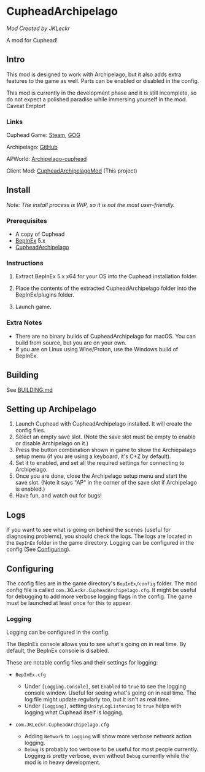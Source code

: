 # CupheadArchipelago

*Mod Created by JKLeckr*

A mod for Cuphead!

## Intro

This mod is designed to work with Archipelago, but it also adds extra features to the game as well. Parts can be enabled or disabled in the config.

This mod is currently in the development phase and it is still incomplete, so do not expect a polished paradise while immersing yourself in the mod. Caveat Emptor!

### Links

Cuphead Game: [Steam](http://store.steampowered.com/app/268910/Cuphead/), [GOG](https://www.gog.com/game/cuphead)

Archipelago: [GitHub](https://github.com/ArchipelagoMW/Archipelago)

APWorld: [Archipelago-cuphead](https://github.com/JKLeckr/Archipelago-cuphead)

Client Mod: [CupheadArchipelagoMod](https://github.com/JKLeckr/CupheadArchipelagoMod) (This project)

## Install
*Note: The install process is WIP, so it is not the most user-friendly.*

### Prerequisites
- A copy of Cuphead
- [BepInEx](https://github.com/BepInEx/BepInEx/releases) 5.x
- [CupheadArchipelago](https://github.com/JKLeckr/CupheadArchipelagoMod/releases)

### Instructions
1. Extract BepInEx 5.x x64 for your OS into the Cuphead installation folder.

2. Place the contents of the extracted CupheadArchipelago folder into the BepInEx/plugins folder.

3. Launch game.

### Extra Notes
- There are no binary builds of CupheadArchipelago for macOS. You can build from source, but you are on your own. 
- If you are on Linux using Wine/Proton, use the Windows build of BepInEx.

## Building
See [BUILDING.md](BUILDING.md)

## Setting up Archipelago

1. Launch Cuphead with CupheadArchipelago installed. It will create the config files.
2. Select an empty save slot. (Note the save slot must be empty to enable or disable Archipelago on it.)
3. Press the button combination shown in game to show the Archiepalago setup menu (if you are using a keyboard, it's C+Z by default).
4. Set it to enabled, and set all the required settings for connecting to Archipelago.
5. Once you are done, close the Archipelago setup menu and start the save slot. (Note it says "AP" in the corner of the save slot if Archipelago is enabled.)
6. Have fun, and watch out for bugs!

## Logs
If you want to see what is going on behind the scenes (useful for diagnosing problems), you should check the logs.
The logs are located in the `BepInEx` folder in the game directory. Logging can be configured in the config (See [Configuring](#configuring)).

## Configuring
The config files are in the game directory's `BepInEx/config` folder. The mod config file is called `com.JKLeckr.CupheadArchipelago.cfg`. It might be useful for debugging to add more verbose logging flags in the config. The game must be launched at least once for this to appear.

### Logging
Logging can be configured in the config.

The BepInEx console allows you to see what's going on in real time. By default, the BepInEx console is disabled.

These are notable config files and their settings for logging:

- `BepInEx.cfg`
    - Under `[Logging.Console]`, set `Enabled` to `true` to see the logging console window. Useful for seeing what's going on in real time. The log file might update regularly too, but it isn't as real time.
    - Under `[Logging]`, setting `UnityLogListening` to `true` helps with logging what Cuphead itself is logging.

- `com.JKLeckr.CupheadArchipelago.cfg`
    - Adding `Network` to `Logging` will show more verbose network action logging.
    - `Debug` is probably too verbose to be useful for most people currently. Logging is pretty verbose, even without `Debug` currently while the mod is in heavy development.
